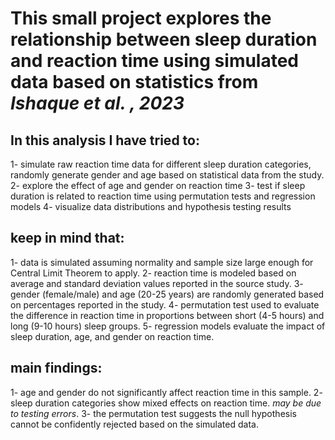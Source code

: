 # This small project explores the relationship between sleep duration and reaction time using simulated data based on statistics from *Ishaque et al. , 2023* 

## In this analysis I have tried to:

1- simulate raw reaction time data for different sleep duration categories, randomly generate gender and age based on statistical data from the study.
2- explore the effect of age and gender on reaction time
3- test if sleep duration is related to reaction time using permutation tests and regression models
4- visualize data distributions and hypothesis testing results

## keep in mind that:

1- data is simulated assuming normality and sample size large enough for Central Limit Theorem to apply.
2- reaction time is modeled based on average and standard deviation values reported in the source study.
3- gender (female/male) and age (20-25 years) are randomly generated based on percentages reported in the study.
4- permutation test used to evaluate the difference in reaction time in proportions between short (4-5 hours) and long (9-10 hours) sleep groups.
5- regression models evaluate the impact of sleep duration, age, and gender on reaction time.

## main findings:

1- age and gender do not significantly affect reaction time in this sample.
2- sleep duration categories show mixed effects on reaction time. *may be due to testing errors*. 
3- the permutation test suggests the null hypothesis cannot be confidently rejected based on the simulated data.
